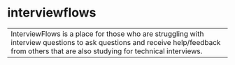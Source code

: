 # interviewflows
<table>
<tr>
<td>
  InterviewFlows is a place for those who are struggling with interview questions to ask questions and receive help/feedback from others that are also studying for technical interviews.
</td>
</tr>
</table>
